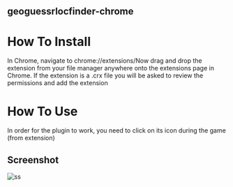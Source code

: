 ## geoguessrlocfinder-chrome

# How To Install
In Chrome, navigate to chrome://extensions/Now drag and drop the extension from your file manager anywhere onto the extensions page in Chrome. If the extension is a .crx file you will be asked to review the permissions and add the extension

# How To Use
In order for the plugin to work, you need to click on its icon during the game (from extension)

## Screenshot
![ss](https://i.imgur.com/q7nHczP.png)
